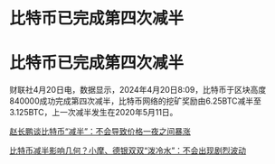 # 比特币已完成第四次减半

# 比特币已完成第四次减半

财联社4月20日电，数据显示，2024年4月20日8:09，比特币于区块高度840000成功完成第四次减半，比特币网络的挖矿奖励由6.25BTC减半至3.125BTC，上一次减半发生在2020年5月11日。

[赵长鹏谈比特币“减半”：不会导致价格一夜之间暴涨 ](https://news.qq.com/rain/a/20240419A066NG00)

[比特币减半影响几何？小摩、德银双双“泼冷水”：不会出现剧烈波动
](https://news.qq.com/rain/a/20240419A04VFR00)

